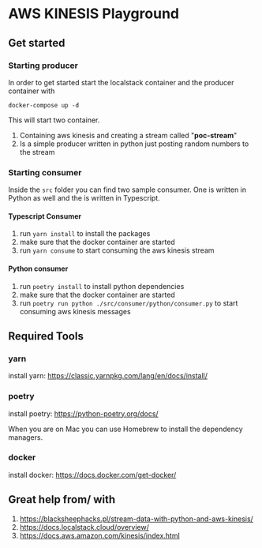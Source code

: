 # AWS KINESIS Playground

## Get started
### Starting producer
In order to get started start the localstack container and the producer container with 

`docker-compose up -d`

This will start two container. 
1. Containing aws kinesis and creating a stream called "**poc-stream**"
2. Is a simple producer written in python just posting random numbers to the stream 

### Starting consumer
Inside the `src` folder you can find two sample consumer. One is written in Python as well
and the is written in Typescript.

#### Typescript Consumer 
1. run `yarn install` to install the packages
2. make sure that the docker container are started
3. run `yarn consume` to start consuming the aws kinesis stream

#### Python consumer
1. run `poetry install` to install python dependencies
2. make sure that the docker container are started
3. run `poetry run python ./src/consumer/python/consumer.py` to start consuming aws kinesis messages

## Required Tools 

### yarn
install yarn: https://classic.yarnpkg.com/lang/en/docs/install/

### poetry
install poetry: https://python-poetry.org/docs/

When you are on Mac you can use Homebrew to install the dependency managers. 

### docker
install docker: https://docs.docker.com/get-docker/

## Great help from/ with
1. https://blacksheephacks.pl/stream-data-with-python-and-aws-kinesis/
2. https://docs.localstack.cloud/overview/
3. https://docs.aws.amazon.com/kinesis/index.html
